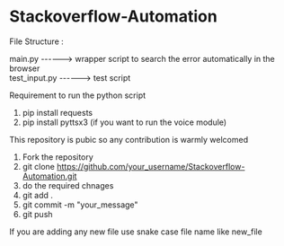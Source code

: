 # Stackoverflow-Automation

File Structure : 

main.py    ------>  wrapper script to search the error automatically in the browser       
test_input.py  ------>  test script

Requirement to run the python script
1. pip install requests
2. pip install pyttsx3  (if you want to run the voice module)

This repository is pubic so any contribution is warmly welcomed

1. Fork the repository
2. git clone https://github.com/your_username/Stackoverflow-Automation.git
3. do the required chnages
4. git add .
5. git commit -m "your_message"
6. git push

If you are adding any new file use snake case file name like new_file

